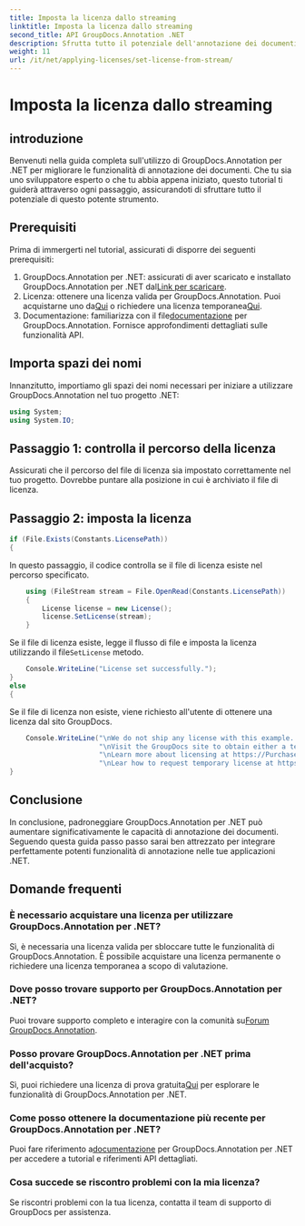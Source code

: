 ```yaml
---
title: Imposta la licenza dallo streaming
linktitle: Imposta la licenza dallo streaming
second_title: API GroupDocs.Annotation .NET
description: Sfrutta tutto il potenziale dell'annotazione dei documenti in .NET con GroupDocs.Annotation. Segui la nostra guida passo passo per un'integrazione perfetta.
weight: 11
url: /it/net/applying-licenses/set-license-from-stream/
---
```


# Imposta la licenza dallo streaming

## introduzione
Benvenuti nella guida completa sull'utilizzo di GroupDocs.Annotation per .NET per migliorare le funzionalità di annotazione dei documenti. Che tu sia uno sviluppatore esperto o che tu abbia appena iniziato, questo tutorial ti guiderà attraverso ogni passaggio, assicurandoti di sfruttare tutto il potenziale di questo potente strumento.
## Prerequisiti
Prima di immergerti nel tutorial, assicurati di disporre dei seguenti prerequisiti:
1.  GroupDocs.Annotation per .NET: assicurati di aver scaricato e installato GroupDocs.Annotation per .NET dal[Link per scaricare](https://releases.groupdocs.com/annotation/net/).
2.  Licenza: ottenere una licenza valida per GroupDocs.Annotation. Puoi acquistarne uno da[Qui](https://purchase.groupdocs.com/buy) o richiedere una licenza temporanea[Qui](https://purchase.groupdocs.com/temporary-license/).
3.  Documentazione: familiarizza con il file[documentazione](https://tutorials.groupdocs.com/annotation/net/) per GroupDocs.Annotation. Fornisce approfondimenti dettagliati sulle funzionalità API.

## Importa spazi dei nomi
Innanzitutto, importiamo gli spazi dei nomi necessari per iniziare a utilizzare GroupDocs.Annotation nel tuo progetto .NET:
```csharp
using System;
using System.IO;
```

## Passaggio 1: controlla il percorso della licenza
Assicurati che il percorso del file di licenza sia impostato correttamente nel tuo progetto. Dovrebbe puntare alla posizione in cui è archiviato il file di licenza.
## Passaggio 2: imposta la licenza
```csharp
if (File.Exists(Constants.LicensePath))
{
```
In questo passaggio, il codice controlla se il file di licenza esiste nel percorso specificato.
```csharp
    using (FileStream stream = File.OpenRead(Constants.LicensePath))
    {
        License license = new License();
        license.SetLicense(stream);
    }
```
 Se il file di licenza esiste, legge il flusso di file e imposta la licenza utilizzando il file`SetLicense` metodo.
```csharp
    Console.WriteLine("License set successfully.");
}
else
{
```
Se il file di licenza non esiste, viene richiesto all'utente di ottenere una licenza dal sito GroupDocs.
```csharp
    Console.WriteLine("\nWe do not ship any license with this example. " +
                      "\nVisit the GroupDocs site to obtain either a temporary or permanent license. " +
                      "\nLearn more about licensing at https://Purchase.groupdocs.com/faqs/licensing. " +
                      "\nLear how to request temporary license at https://Purchase.groupdocs.com/temporary-license.");
}
```

## Conclusione
In conclusione, padroneggiare GroupDocs.Annotation per .NET può aumentare significativamente le capacità di annotazione dei documenti. Seguendo questa guida passo passo sarai ben attrezzato per integrare perfettamente potenti funzionalità di annotazione nelle tue applicazioni .NET.
## Domande frequenti
### È necessario acquistare una licenza per utilizzare GroupDocs.Annotation per .NET?
Sì, è necessaria una licenza valida per sbloccare tutte le funzionalità di GroupDocs.Annotation. È possibile acquistare una licenza permanente o richiedere una licenza temporanea a scopo di valutazione.
### Dove posso trovare supporto per GroupDocs.Annotation per .NET?
 Puoi trovare supporto completo e interagire con la comunità su[Forum GroupDocs.Annotation](https://forum.groupdocs.com/c/annotation/10).
### Posso provare GroupDocs.Annotation per .NET prima dell'acquisto?
 Sì, puoi richiedere una licenza di prova gratuita[Qui](https://releases.groupdocs.com/) per esplorare le funzionalità di GroupDocs.Annotation per .NET.
### Come posso ottenere la documentazione più recente per GroupDocs.Annotation per .NET?
 Puoi fare riferimento a[documentazione](https://tutorials.groupdocs.com/annotation/net/) per GroupDocs.Annotation per .NET per accedere a tutorial e riferimenti API dettagliati.
### Cosa succede se riscontro problemi con la mia licenza?
Se riscontri problemi con la tua licenza, contatta il team di supporto di GroupDocs per assistenza.